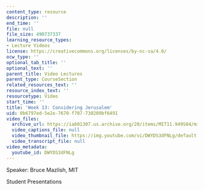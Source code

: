 ```yaml
---
content_type: resource
description: ''
end_time: ''
file: null
file_size: 490737337
learning_resource_types:
- Lecture Videos
license: https://creativecommons.org/licenses/by-nc-sa/4.0/
ocw_type: ''
optional_tab_title: ''
optional_text: ''
parent_title: Video Lectures
parent_type: CourseSection
related_resources_text: ''
resource_index_text: ''
resourcetype: Video
start_time: ''
title: 'Week 13: Considering Jerusalem'
uid: 0b6797ed-5e2e-7670-f707-730209bf6491
video_files:
  archive_url: https://ia601307.us.archive.org/20/items/MIT11.949S04/mit-ocw-11.949-10may2004-220k_512kb.mp4
  video_captions_file: null
  video_thumbnail_file: https://img.youtube.com/vi/DWYDS3dFNLg/default.jpg
  video_transcript_file: null
video_metadata:
  youtube_id: DWYDS3dFNLg
---
```


Speaker: Bruce Mazlish, MIT

Student Presentations

